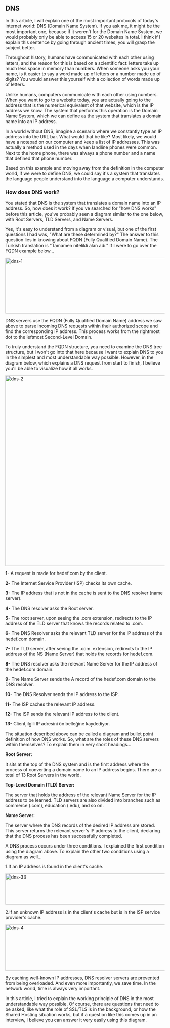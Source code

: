 ## DNS ##

In this article, I will explain one of the most important protocols of today's internet world: DNS (Domain Name System). If you ask me, it might be the most important one, because if it weren't for the Domain Name System, we would probably only be able to access 15 or 20 websites in total. I think if I explain this sentence by going through ancient times, you will grasp the subject better.

Throughout history, humans have communicated with each other using letters, and the reason for this is based on a scientific fact: letters take up much less space in memory than numbers. When someone asks you your name, is it easier to say a word made up of letters or a number made up of digits? You would answer this yourself with a collection of words made up of letters.

Unlike humans, computers communicate with each other using numbers. When you want to go to a website today, you are actually going to the address that is the numerical equivalent of that website, which is the IP address we know. The system that performs this operation is the Domain Name System, which we can define as the system that translates a domain name into an IP address.

In a world without DNS, imagine a scenario where we constantly type an IP address into the URL bar. What would that be like? Most likely, we would have a notepad on our computer and keep a list of IP addresses. This was actually a method used in the days when landline phones were common. Next to the home phone, there was always a phone number and a name that defined that phone number.

Based on this example and moving away from the definition in the computer world, if we were to define DNS, we could say it's a system that translates the language people understand into the language a computer understands.

### How does DNS work? ### 

You stated that DNS is the system that translates a domain name into an IP address. So, how does it work? If you've searched for "how DNS works" before this article, you've probably seen a diagram similar to the one below, with Root Servers, TLD Servers, and Name Servers.

Yes, it's easy to understand from a diagram or visual, but one of the first questions I had was, "What are these determined by?" The answer to this question lies in knowing about FQDN (Fully Qualified Domain Name). The Turkish translation is "Tamamen nitelikli alan adı." If I were to go over the FQDN example below...

<img width="1210" height="175" alt="dns-1" src="https://github.com/user-attachments/assets/b5f60b26-ba83-4077-b4ef-e1329f768d8a" />

DNS servers use the FQDN (Fully Qualified Domain Name) address we saw above to parse incoming DNS requests within their authorized scope and find the corresponding IP address. This process works from the rightmost dot to the leftmost Second-Level Domain.

To truly understand the FQDN structure, you need to examine the DNS tree structure, but I won't go into that here because I want to explain DNS to you in the simplest and most understandable way possible. However, in the diagram below, which explains a DNS request from start to finish, I believe you'll be able to visualize how it all works.

<img width="1016" height="600" alt="dns-2" src="https://github.com/user-attachments/assets/cb3f2cfe-5b3d-4a88-8997-ad02d20dcad6" />

**1-** A request is made for hedef.com by the client.

**2-** The Internet Service Provider (ISP) checks its own cache.

**3-** The IP address that is not in the cache is sent to the DNS resolver (name server).

**4-** The DNS resolver asks the Root server.

**5-** The root server, upon seeing the .com extension, redirects to the IP address of the TLD server that knows the records related to .com.

**6-** The DNS Resolver asks the relevant TLD server for the IP address of the hedef.com domain.

**7-** The TLD server, after seeing the .com. extension, redirects to the IP address of the NS (Name Server) that holds the records for hedef.com.

**8-** The DNS resolver asks the relevant Name Server for the IP address of the hedef.com domain.

**9-** The Name Server sends the A record of the hedef.com domain to the DNS resolver.

**10-** The DNS Resolver sends the IP address to the ISP.

**11-** The ISP caches the relevant IP address.

**12-** The ISP sends the relevant IP address to the client.

**13-** Client,ilgili IP adresini ön belleğine kaydediyor.

The situation described above can be called a diagram and bullet point definition of how DNS works. So, what are the roles of these DNS servers within themselves? To explain them in very short headings...

**Root Server:**

It sits at the top of the DNS system and is the first address where the process of converting a domain name to an IP address begins. There are a total of 13 Root Servers in the world.

**Top-Level Domain (TLD) Server:**

The server that holds the address of the relevant Name Server for the IP address to be learned. TLD servers are also divided into branches such as commerce (.com), education (.edu), and so on.

**Name Server:**

The server where the DNS records of the desired IP address are stored. This server returns the relevant server's IP address to the client, declaring that the DNS process has been successfully completed.

A DNS process occurs under three conditions. I explained the first condition using the diagram above. To explain the other two conditions using a diagram as well...

1.If an IP address is found in the client's cache.

<img width="983" height="98" alt="dns-33" src="https://github.com/user-attachments/assets/fb028aa4-197d-4af1-83df-0a4eb68fddbe" />

2.If an unknown IP address is in the client's cache but is in the ISP service provider's cache.

<img width="650" height="145" alt="dns-4" src="https://github.com/user-attachments/assets/3b33cb75-864e-4ece-bbd2-86f1202313eb" />

By caching well-known IP addresses, DNS resolver servers are prevented from being overloaded. And even more importantly, we save time. In the network world, time is always very important.

In this article, I tried to explain the working principle of DNS in the most understandable way possible. Of course, there are questions that need to be asked, like what the role of SSL/TLS is in the background, or how the Shared Hosting situation works, but if a question like this comes up in an interview, I believe you can answer it very easily using this diagram.












